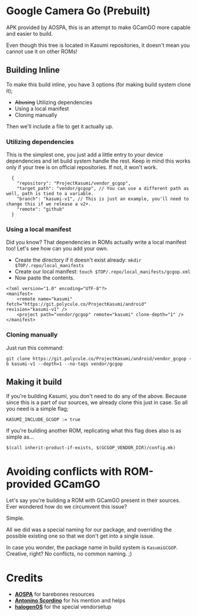 # Google Camera Go (Prebuilt)

APK provided by AOSPA, this is an attempt to make GCamGO more capable
and easier to build.

Even though this tree is located in Kasumi repositories, it doesn't
mean you cannot use it on other ROMs!

## Building Inline

To make this build inline, you have 3 options (for making build system
clone it);
- ~~Abusing~~ Utilizing dependencies
- Using a local manifest
- Cloning manually

Then we'll include a file to get it actually up.

### Utilizing dependencies

This is the simplest one, you just add a little entry to your device
dependencies and let build system handle the rest. Keep in mind this
works only if your tree is on official repositories. If not, it won't
work.

```
  {
    "repository": "ProjectKasumi/vendor_gcgop",
    "target_path": "vendor/gcgop", // You can use a different path as well, path is tied to a variable.
    "branch": "kasumi-v1", // This is just an example, you'll need to change this if we release a v2+.
    "remote": "github"
  }
```

### Using a local manifest

Did you know? That dependencies in ROMs actually write a local
manifest too! Let's see how can you add your own.
- Create the directory if it doesn't exist already: `mkdir $TOP/.repo/local_manifests`
- Create our local manifest: `touch $TOP/.repo/local_manifests/gcgop.xml`
- Now paste the contents.

```
<?xml version="1.0" encoding="UTF-8"?>
<manifest>
    <remote name="kasumi" fetch="https://git.polycule.co/ProjectKasumi/android" revision="kasumi-v1" />
    <project path="vendor/gcgop" remote="kasumi" clone-depth="1" />
</manifest>
```

### Cloning manually

Just run this command:

```
git clone https://git.polycule.co/ProjectKasumi/android/vendor_gcgop -b kasumi-v1 --depth=1 --no-tags vendor/gcgop
```

## Making it build

If you're building Kasumi, you don't need to do any of the above.
Because since this is a part of our sources, we already clone this
just in case. So all you need is a simple flag;

```
KASUMI_INCLUDE_GCGOP := true
```

If you're building another ROM, replicating what this flag does also
is as simple as...

```
$(call inherit-product-if-exists, $(GCGOP_VENDOR_DIR)/config.mk)
```

# Avoiding conflicts with ROM-provided GCamGO

Let's say you're building a ROM with GCamGO present in their sources.
Ever wondered how do we circumvent this issue?

Simple.

All we did was a special naming for our package, and overriding the
possible existing one so that we don't get into a single issue.

In case you wonder, the package name in build system is `KasumiGCGOP`.
Creative, right? No conflicts, no common naming. ;)

# Credits

- [**AOSPA**](https://github.com/AOSPA) for barebones resources
- [**Antonino Scordino**](https://github.com/aScordino) for his mention and helps
- [**halogenOS**](https://git.halogenos.org/halogenOS) for the special vendorsetup
